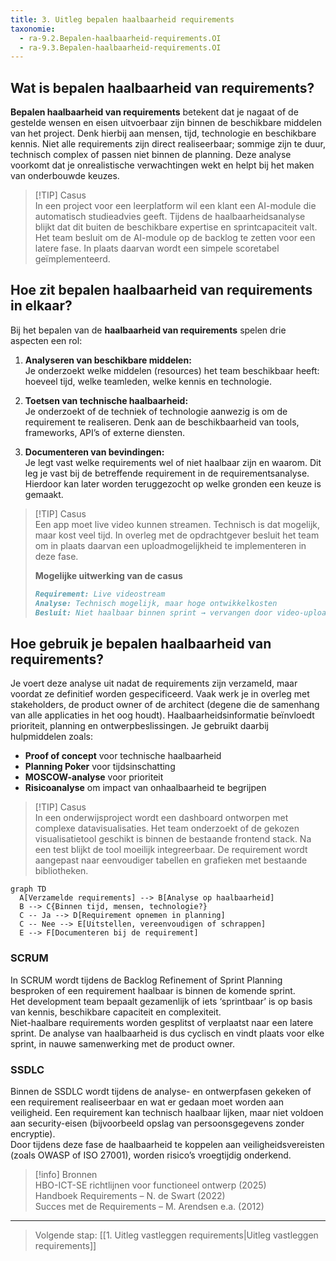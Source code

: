 ```yaml
---
title: 3. Uitleg bepalen haalbaarheid requirements  
taxonomie:
  - ra-9.2.Bepalen-haalbaarheid-requirements.OI
  - ra-9.3.Bepalen-haalbaarheid-requirements.OI
---
```


## Wat is bepalen haalbaarheid van requirements?
**Bepalen haalbaarheid van requirements** betekent dat je nagaat of de gestelde wensen en eisen uitvoerbaar zijn binnen de beschikbare middelen van het project. Denk hierbij aan mensen, tijd, technologie en beschikbare kennis. Niet alle requirements zijn direct realiseerbaar; sommige zijn te duur, technisch complex of passen niet binnen de planning. Deze analyse voorkomt dat je onrealistische verwachtingen wekt en helpt bij het maken van onderbouwde keuzes.

> [!TIP] Casus  
> In een project voor een leerplatform wil een klant een AI-module die automatisch studieadvies geeft. Tijdens de haalbaarheidsanalyse blijkt dat dit buiten de beschikbare expertise en sprintcapaciteit valt. Het team besluit om de AI-module op de backlog te zetten voor een latere fase. In plaats daarvan wordt een simpele scoretabel geïmplementeerd.

## Hoe zit bepalen haalbaarheid van requirements in elkaar?
Bij het bepalen van de **haalbaarheid van requirements** spelen drie aspecten een rol:

1. **Analyseren van beschikbare middelen:**  
   Je onderzoekt welke middelen (resources) het team beschikbaar heeft: hoeveel tijd, welke teamleden, welke kennis en technologie.

2. **Toetsen van technische haalbaarheid:**  
   Je onderzoekt of de techniek of technologie aanwezig is om de requirement te realiseren. Denk aan de beschikbaarheid van tools, frameworks, API’s of externe diensten.

3. **Documenteren van bevindingen:**  
   Je legt vast welke requirements wel of niet haalbaar zijn en waarom. Dit leg je vast bij de betreffende requirement in de requirementsanalyse. Hierdoor kan later worden teruggezocht op welke gronden een keuze is gemaakt.

> [!TIP] Casus  
> Een app moet live video kunnen streamen. Technisch is dat mogelijk, maar kost veel tijd. In overleg met de opdrachtgever besluit het team om in plaats daarvan een uploadmogelijkheid te implementeren in deze fase.
>
>**Mogelijke uitwerking van de casus**
>```markdown
>Requirement: Live videostream  
>Analyse: Technisch mogelijk, maar hoge ontwikkelkosten  
>Besluit: Niet haalbaar binnen sprint → vervangen door video-uploadfunctionaliteit  
>```

## Hoe gebruik je bepalen haalbaarheid van requirements?
Je voert deze analyse uit nadat de requirements zijn verzameld, maar voordat ze definitief worden gespecificeerd. Vaak werk je in overleg met stakeholders, de product owner of de architect (degene die de samenhang van alle applicaties in het oog houdt). Haalbaarheidsinformatie beïnvloedt prioriteit, planning en ontwerpbeslissingen. Je gebruikt daarbij hulpmiddelen zoals:

- **Proof of concept** voor technische haalbaarheid
- **Planning Poker** voor tijdsinschatting
- **MOSCOW-analyse** voor prioriteit
- **Risicoanalyse** om impact van onhaalbaarheid te begrijpen

> [!TIP] Casus  
> In een onderwijsproject wordt een dashboard ontworpen met complexe datavisualisaties. Het team onderzoekt of de gekozen visualisatietool geschikt is binnen de bestaande frontend stack. Na een test blijkt de tool moeilijk integreerbaar. De requirement wordt aangepast naar eenvoudiger tabellen en grafieken met bestaande bibliotheken.

```mermaid
graph TD
  A[Verzamelde requirements] --> B[Analyse op haalbaarheid]
  B --> C{Binnen tijd, mensen, technologie?}
  C -- Ja --> D[Requirement opnemen in planning]
  C -- Nee --> E[Uitstellen, vereenvoudigen of schrappen]
  E --> F[Documenteren bij de requirement]
```

### SCRUM
In SCRUM wordt tijdens de Backlog Refinement of Sprint Planning besproken of een requirement haalbaar is binnen de komende sprint.  
Het development team bepaalt gezamenlijk of iets ‘sprintbaar’ is op basis van kennis, beschikbare capaciteit en complexiteit.  
Niet-haalbare requirements worden gesplitst of verplaatst naar een latere sprint. De analyse van haalbaarheid is dus cyclisch en vindt plaats voor elke sprint, in nauwe samenwerking met de product owner.

### SSDLC
Binnen de SSDLC wordt tijdens de analyse- en ontwerpfasen gekeken of een requirement realiseerbaar en wat er gedaan moet worden aan veiligheid. Een requirement kan technisch haalbaar lijken, maar niet voldoen aan security-eisen (bijvoorbeeld opslag van persoonsgegevens zonder encryptie).  
Door tijdens deze fase de haalbaarheid te koppelen aan veiligheidsvereisten (zoals OWASP of ISO 27001), worden risico’s vroegtijdig onderkend.

> [!info] Bronnen  
> HBO-ICT-SE richtlijnen voor functioneel ontwerp (2025)  
> Handboek Requirements – N. de Swart (2022)  
> Succes met de Requirements – M. Arendsen e.a. (2012)

---

> Volgende stap: [[1. Uitleg vastleggen requirements|Uitleg vastleggen requirements]]